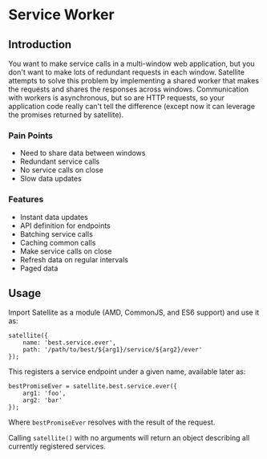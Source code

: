# Service Worker

## Introduction
You want to make service calls in a multi-window web application, but you don't
want to make lots of redundant requests in each window. Satellite attempts to
solve this problem by implementing a shared worker that makes the requests and
shares the responses across windows. Communication with workers is asynchronous,
but so are HTTP requests, so your application code really can't tell the
difference (except now it can leverage the promises returned by satellite).

### Pain Points
- Need to share data between windows
- Redundant service calls
- No service calls on close
- Slow data updates

### Features
- Instant data updates
- API definition for endpoints
- Batching service calls
- Caching common calls
- Make service calls on close
- Refresh data on regular intervals
- Paged data

## Usage
Import Satellite as a module (AMD, CommonJS, and ES6 support) and use it as:

    satellite({
        name: 'best.service.ever',
        path: '/path/to/best/${arg1}/service/${arg2}/ever'
    });

This registers a service endpoint under a given name, available later as:

    bestPromiseEver = satellite.best.service.ever({
        arg1: 'foo',
        arg2: 'bar'
    });

Where `bestPromiseEver` resolves with the result of the request.

Calling `satellite()` with no arguments will return an object describing all
currently registered services.
